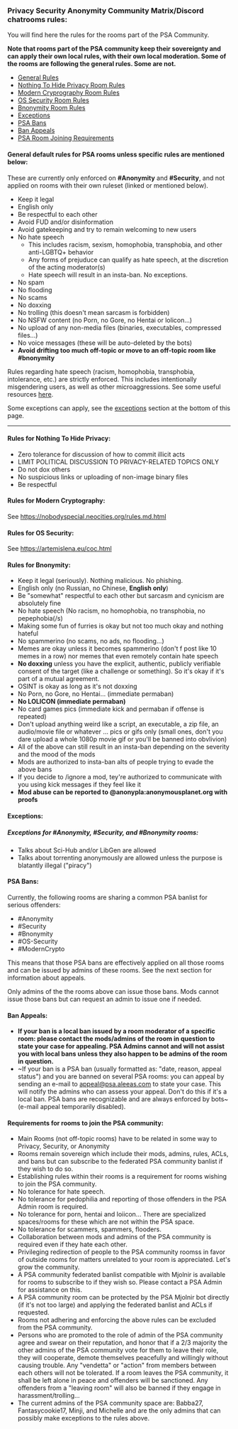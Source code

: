### Privacy Security Anonymity Community Matrix/Discord chatrooms rules:

You will find here the rules for the rooms part of the PSA Community.

**Note that rooms part of the PSA community keep their sovereignty and can apply their own local rules, with their own local moderation. Some of the rooms are following the general rules. Some are not.**

- [General Rules](#general)
- [Nothing To Hide Privacy Room Rules](#nth)
- [Modern Cryprography Room Rules](#moderncrypto)
- [OS Security Room Rules](#ossecurity)
- [Bnonymity Room Rules](#bnonymity)
- [Exceptions](#exceptions)
- [PSA Bans](#psabans)
- [Ban Appeals](#appeals)
- [PSA Room Joining Requirements](#conditions)

#### General default rules for PSA rooms **unless specific rules are mentioned below**:<a name="general"></a>
These are currently only enforced on **#Anonymity** and **#Security**, and not applied on rooms with their own ruleset (linked or mentioned below).

- Keep it legal
- English only
- Be respectful to each other
- Avoid FUD and/or disinformation
- Avoid gatekeeping and try to remain welcoming to new users
- No hate speech
  - This includes racism, sexism, homophobia, transphobia, and other anti-LGBTQ+ behavior
  - Any forms of prejuduce can qualify as hate speech, at the discretion of the acting moderator(s)
  - Hate speech will result in an insta-ban. No exceptions.
- No spam
- No flooding
- No scams
- No doxxing
- No trolling (this doesn't mean sarcasm is forbidden)
- No NSFW content (no Porn, no Gore, no Hentai or lolicon...)
- No upload of any non-media files (binaries, executables, compressed files...)
- No voice messages (these will be auto-deleted by the bots)
- **Avoid drifting too much off-topic or move to an off-topic room like #bnonymity**

Rules regarding hate speech (racism, homophobia, transphobia, intolerance, etc.) are strictly enforced. This includes intentionally misgendering users, as well as other microaggressions. See some useful resources [here](misgendering.html).

Some exceptions can apply, see the [exceptions](#exceptions) section at the bottom of this page.

---

#### Rules for Nothing To Hide Privacy:<a name="nth"></a>
- Zero tolerance for discussion of how to commit illicit acts
- LIMIT POLITICAL DISCUSSION TO PRIVACY-RELATED TOPICS ONLY
- Do not dox others
- No suspicious links or uploading of non-image binary files
- Be respectful

#### Rules for Modern Cryptography:<a name="moderncrypto"></a>
See <https://nobodyspecial.neocities.org/rules.md.html> 

#### Rules for OS Security:<a name="ossecurity"></a>
See <https://artemislena.eu/coc.html>

#### Rules for Bnonymity:<a name="bnonymity"></a>
- Keep it legal (seriously). Nothing malicious. No phishing.
- English only (no Russian, no Chinese, **English only**)
- Be "somewhat" respectful to each other but sarcasm and cynicism are absolutely fine
- No hate speech (No racism, no homophobia, no transphobia, no pepephobia(/s)
- Making some fun of furries is okay but not too much okay and nothing hateful
- No spammerino (no scams, no ads, no flooding...)
- Memes are okay unless it becomes spammerino (don't f post like 10 memes in a row) nor memes that even remotely contain hate speech
- **No doxxing** unless you have the explicit, authentic, publicly verifiable consent of the target (like a challenge or something). So it's okay if it's part of a mutual agreement.
- OSINT is okay as long as it's not doxxing
- No Porn, no Gore, no Hentai... (immediate permaban)
- **No LOLICON (immediate permaban)**
- No card games pics (immediate kick and permaban if offense is repeated)
- Don't upload anything weird like a script, an executable, a zip file, an audio/movie file or whatever ... pics or gifs only (small ones, don't you dare upload a whole 1080p movie gif or you'll be banned into obvlivion)
- All of the above can still result in an insta-ban depending on the severity and the mood of the mods
- Mods are authorized to insta-ban alts of people trying to evade the above bans
- If you decide to /ignore a mod, tey're authorized to communicate with you using kick messages if they feel like it
- **Mod abuse can be reported to @anonypla:anonymousplanet.org with proofs**

#### Exceptions:<a name="exceptions"></a>

##### Exceptions for #Anonymity, #Security, and #Bnonymity rooms:
- Talks about Sci-Hub and/or LibGen are allowed
- Talks about torrenting anonymously are allowed unless the purpose is blatantly illegal ("piracy")

#### PSA Bans:<a name="psabans"></a>
Currently, the following rooms are sharing a common PSA banlist for serious offenders:
- #Anonymity
- #Security
- #Bnonymity
- #OS-Security
- #ModernCrypto

This means that those PSA bans are effectively applied on all those rooms and can be issued by admins of these rooms. See the next section for information about appeals.

Only admins of the the rooms above can issue those bans. Mods cannot issue those bans but can request an admin to issue one if needed.

#### Ban Appeals:<a name="appeals"></a>
- **If your ban is a local ban issued by a room moderator of a specific room: please contact the mods/admins of the room in question to state your case for appealing. PSA Admins cannot and will not assist you with local bans unless they also happen to be admins of the room in question.**
- ~If your ban is a PSA ban (usually formatted as: "date, reason, appeal status") and you are banned on several PSA rooms: you can appeal by sending an e-mail to <appeal@psa.aleeas.com> to state your case. This will notify the admins who can assess your appeal. Don't do this if it's a local ban. PSA bans are recognizable and are always enforced by bots~ (e-mail appeal temporarily disabled).

#### Requirements for rooms to join the PSA community:<a name="conditions"></a>

- Main Rooms (not off-topic rooms) have to be related in some way to Privacy, Security, or Anonymity
- Rooms remain sovereign which include their mods, admins, rules, ACLs, and bans but can subscribe to the federated PSA community banlist if they wish to do so.
- Establishing rules within their rooms is a requirement for rooms wishing to join the PSA community.
- No tolerance for hate speech.
- No tolerance for pedophilia and reporting of those offenders in the PSA Admin room is required.
- No tolerance for porn, hentai and loiicon... There are specialized spaces/rooms for these which are not within the PSA space.
- No tolerance for scammers, spammers, flooders.
- Collaboration between mods and admins of the PSA community is required even if they hate each other.
- Privileging redirection of people to the PSA community roomss in favor of outside rooms for matters unrelated to your room is appreciated. Let's grow the community.
- A PSA community federated banlist compatible with Mjolnir is available for rooms to subscribe to if they wish so. Please contact a PSA Admin for assistance on this.
- A PSA community room can be protected by the PSA Mjolnir bot directly (if it's not too large) and applying the federated banlist and ACLs if requested.
- Rooms not adhering and enforcing the above rules can be excluded from the PSA community.
- Persons who are promoted to the role of admin of the PSA community agree and swear on their reputation, and honor that if a 2/3 majority the other admins of the PSA community vote for them to leave their role, they will cooperate, demote themselves peacefully and willingly without causing trouble. Any "vendetta" or "action" from members between each others will not be tolerated. If a room leaves the PSA community, it shall be left alone in peace and offenders will be sanctioned. Any offenders from a "leaving room" will also be banned if they engage in harassment/trolling...
- The current admins of the PSA community space are: Babba27, Fantasycookie17, Minji, and Michelle and are the only admins that can possibly make exceptions to the rules above.
